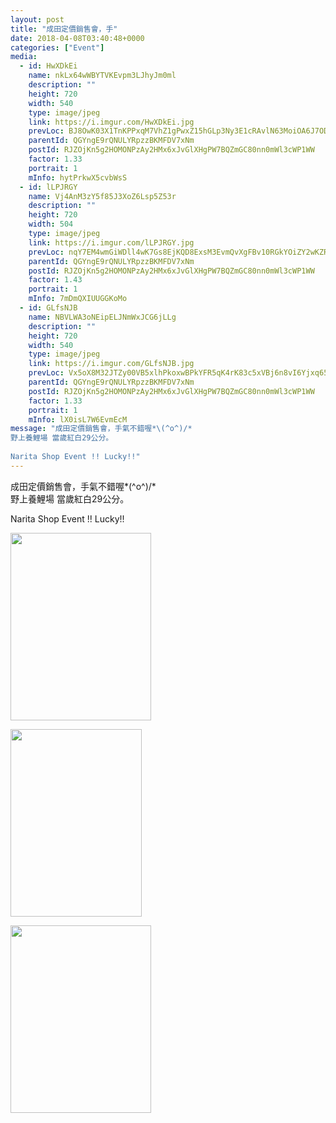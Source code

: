 ```yaml
---
layout: post
title: "成田定價銷售會，手" 
date: 2018-04-08T03:40:48+0000 
categories: ["Event"] 
media:
  - id: HwXDkEi
    name: nkLx64wWBYTVKEvpm3LJhyJm0ml
    description: ""   
    height: 720
    width: 540
    type: image/jpeg
    link: https://i.imgur.com/HwXDkEi.jpg
    prevLoc: BJ8OwK03X1TnKPPxqM7VhZ1gPwxZ15hGLp3Ny3E1cRAvlN63MoiOA6J7ODOjIzM17YR5BOFYn9wNALBGf59xR68lrOt8r856AzrRhA3ggoPWZDfrAXQ09oRxTopz9ngEg7TL09qgn1A0HY8y2VBE4DCyMv53P0rGujZVWjAOBNuDxxO06kwEhzYqNvv0mPCWKnkW124JF9DBn2Zz5ju3oYpXqnYBFWMm4KwBROIq6KVKGEzRUN1KxoroBnH3vwgxMnYmux8
    parentId: QGYngE9rQNULYRpzzBKMFDV7xNm
    postId: RJZOjKn5g2HOMONPzAy2HMx6xJvGlXHgPW7BQZmGC80nn0mWl3cWP1WW
    factor: 1.33
    portrait: 1
    mInfo: hytPrkwX5cvbWsS
  - id: lLPJRGY
    name: Vj4AnM3zY5f85J3XoZ6Lsp5Z53r
    description: ""   
    height: 720
    width: 504
    type: image/jpeg
    link: https://i.imgur.com/lLPJRGY.jpg
    prevLoc: nqY7EM4wmGiWDll4wK7Gs8EjKQD8ExsM3EvmQvXgFBv10RGkYOiZY2wKZRZguonpPQWA3yClWJjwO26vt49jBrA0m1S6VmwVMv9JIGLjjrAxNqFERpQYwGkluK29AQBzE5InmOvvnO53ijQlyx9RvlIKn8kzn0RGIoxA7oBYKguLXXD43m18t91zlQQOxxhg3VDAy9ygclW3ZQo7Y5C311n10znNtgENRLPVPDIqK6qX3vx1uJMkLQnEvmCMxXND036ZHx6
    parentId: QGYngE9rQNULYRpzzBKMFDV7xNm
    postId: RJZOjKn5g2HOMONPzAy2HMx6xJvGlXHgPW7BQZmGC80nn0mWl3cWP1WW
    factor: 1.43
    portrait: 1
    mInfo: 7mDmQXIUUGGKoMo
  - id: GLfsNJB
    name: NBVLWA3oNEipELJNmWxJCG6jLLg
    description: ""   
    height: 720
    width: 540
    type: image/jpeg
    link: https://i.imgur.com/GLfsNJB.jpg
    prevLoc: Vx5oX8M32JTZy00VB5xlhPkoxwBPkYFR5qK4rK83c5xVBj6n8vI6Yjxq656Du2nXZNjB4WTy3RLnGEXmt5DQG8Z9XDuG7ggRpBJotqYBB8O5PktX154oQnMPsnp5jkBmQmhv1xQWlj08h56nYQqkAvcRVM8q5090h0kOM0mAY4sv88W9NVMliEBmKyy1rnfwk4v7rA8yHNmOrMmz7XfYj1Klp0BzczloVEyALmuZ7ErB4BYnUrX604oDN6fK8xo9roG0hG1
    parentId: QGYngE9rQNULYRpzzBKMFDV7xNm
    postId: RJZOjKn5g2HOMONPzAy2HMx6xJvGlXHgPW7BQZmGC80nn0mWl3cWP1WW
    factor: 1.33
    portrait: 1
    mInfo: lX0isL7W6EvmEcM
message: "成田定價銷售會，手氣不錯喔*\(^o^)/*  
野上養鯉場 當歲紅白29公分。  
  
Narita Shop Event !! Lucky!!"
---
```


成田定價銷售會，手氣不錯喔*\(^o^)/*  
野上養鯉場 當歲紅白29公分。  
  
Narita Shop Event !! Lucky!!


[//]: #media:  
<a href="https://i.imgur.com/HwXDkEi.jpg"><img src="https://i.imgur.com/HwXDkEi.jpg" height="300" width="225" /></a> 
  

<a href="https://i.imgur.com/lLPJRGY.jpg"><img src="https://i.imgur.com/lLPJRGY.jpg" height="300" width="210" /></a> 
  

<a href="https://i.imgur.com/GLfsNJB.jpg"><img src="https://i.imgur.com/GLfsNJB.jpg" height="300" width="225" /></a> 
 
